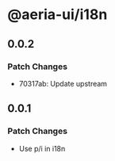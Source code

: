 # @aeria-ui/i18n

## 0.0.2

### Patch Changes

- 70317ab: Update upstream

## 0.0.1

### Patch Changes

- Use p/i in i18n
